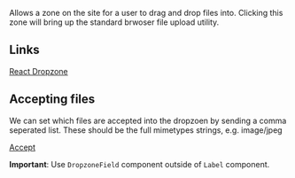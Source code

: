 Allows a zone on the site for a user to drag and drop files into. Clicking this zone will bring up
the standard brwoser file upload utility.

## Links

[React Dropzone](https://github.com/react-dropzone/react-dropzone)

## Accepting files

We can set which files are accepted into the dropzoen by sending a comma seperated list. These
should be the full mimetypes strings, e.g. image/jpeg

[Accept](https://github.com/react-dropzone/react-dropzone/tree/master/examples/accept)

**Important**: Use `DropzoneField` component outside of `Label` component.

